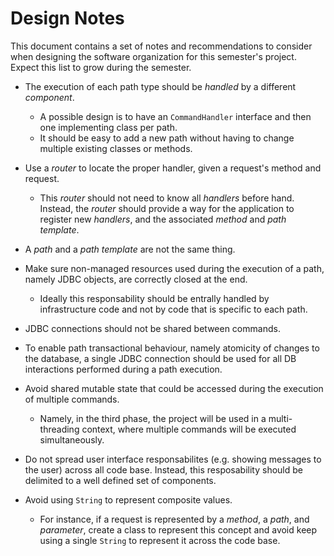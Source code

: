 # Design Notes

This document contains a set of notes and recommendations to consider when designing the software organization for this semester's project.
Expect this list to grow during the semester.

* The execution of each path type should be _handled_ by a different _component_.
  * A possible design is to have an `CommandHandler` interface and then one implementing class per path.
  * It should be easy to add a new path without having to change multiple existing classes or methods.

* Use a _router_ to locate the proper handler, given a request's method and request.
  * This _router_ should not need to know all _handlers_ before hand. Instead, the _router_ should provide a way for the application to register new _handlers_, and the associated _method_ and _path template_.

* A _path_ and a _path template_ are not the same thing.

* Make sure non-managed resources used during the execution of a path, namely JDBC objects, are correctly closed at the end.
  * Ideally this responsability should be entrally handled by infrastructure code and not by code that is specific to each path.

* JDBC connections should not be shared between commands.

* To enable path transactional behaviour, namely atomicity of changes to the database, a single JDBC connection should be used for all DB interactions performed during a path execution.

* Avoid shared mutable state that could be accessed during the execution of multiple commands.
  * Namely, in the third phase, the project will be used in a multi-threading context, where multiple commands will be executed simultaneously.

* Do not spread user interface responsabilites (e.g. showing messages to the user) across all code base. Instead, this resposability should be delimited to a well defined set of components.

* Avoid using `String` to represent composite values.
  * For instance, if a request is represented by a _method_, a _path_, and _parameter_, create a class to represent this concept and avoid keep using a single `String` to represent it across the code base.
